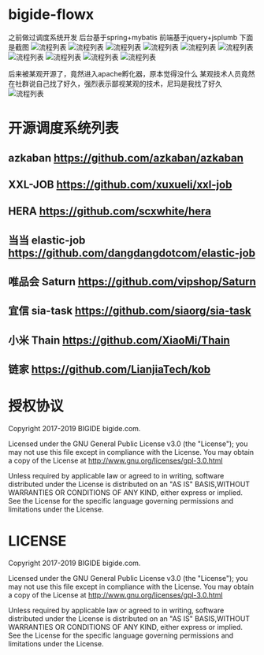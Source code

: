 # bigide-flowx

之前做过调度系统开发
后台基于spring+mybatis
前端基于jquery+jsplumb
下面是截图
![流程列表](./images/1joblist.png)
![流程列表](./images/datalfow.png)
![流程列表](./images/procs.png)
![流程列表](./images/shell.png)
![流程列表](./images/sql.png)
![流程列表](./images/subflow.png)
![流程列表](./images/sync.png)
![流程列表](./images/email.png)
![流程列表](./images/flow_monitor_list.png)
![流程列表](./images/fuck.png)


后来被某观开源了，竟然进入apache孵化器，原本觉得没什么
某观技术人员竟然在社群说自己找了好久，强烈表示鄙视某观的技术，尼玛是我找了好久
![流程列表](./images/1351777360.png)

# 开源调度系统列表

## azkaban  https://github.com/azkaban/azkaban
## XXL-JOB  https://github.com/xuxueli/xxl-job
## HERA https://github.com/scxwhite/hera
## 当当 elastic-job https://github.com/dangdangdotcom/elastic-job
## 唯品会 Saturn https://github.com/vipshop/Saturn
## 宜信  sia-task   https://github.com/siaorg/sia-task
## 小米  Thain https://github.com/XiaoMi/Thain
## 链家  https://github.com/LianjiaTech/kob



# 授权协议
Copyright 2017-2019 BIGIDE  bigide.com.

Licensed under the GNU General Public License v3.0 (the "License");
you may not use this file except in compliance with the License.
You may obtain a copy of the License at http://www.gnu.org/licenses/gpl-3.0.html

Unless required by applicable law or agreed to in writing, software distributed under the License is distributed on an "AS IS" BASIS,WITHOUT WARRANTIES OR CONDITIONS OF ANY KIND, either express or implied.
See the License for the specific language governing permissions and limitations under the License.


# LICENSE
Copyright 2017-2019 BIGIDE  bigide.com.

Licensed under the GNU General Public License v3.0 (the "License");
you may not use this file except in compliance with the License.
You may obtain a copy of the License at http://www.gnu.org/licenses/gpl-3.0.html

Unless required by applicable law or agreed to in writing, software distributed under the License is distributed on an "AS IS" BASIS,WITHOUT WARRANTIES OR CONDITIONS OF ANY KIND, either express or implied.
See the License for the specific language governing permissions and limitations under the License.
